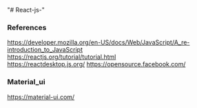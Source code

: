 "# React-js-" 

### References 
https://developer.mozilla.org/en-US/docs/Web/JavaScript/A_re-introduction_to_JavaScript \
https://reactjs.org/tutorial/tutorial.html \
https://reactdesktop.js.org/
https://opensource.facebook.com/

### Material_ui
https://material-ui.com/
